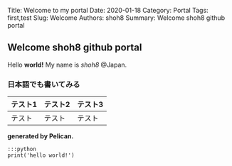 Title: Welcome to my portal
Date: 2020-01-18
Category: Portal
Tags: first,test
Slug: Welcome
Authors: shoh8
Summary: Welcome shoh8 github portal

## Welcome shoh8 github portal

Hello **world!** My name is *shoh8* @Japan.

### 日本語でも書いてみる

|テスト1|テスト2|テスト3|
|---|---|---|
|テスト|テスト|テスト|

**generated by Pelican.**

    :::python
    print('hello world!')

